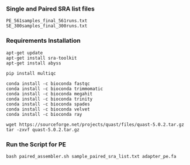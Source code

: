 ### Single and Paired SRA list files

```
PE_561samples_final_561runs.txt
SE_300samples_final_300runs.txt
```

### Requirements Installation

```
apt-get update
apt-get install sra-toolkit
apt-get install abyss
```

```
pip install multiqc
```

```
conda install -c bioconda fastqc
conda install -c bioconda trimmomatic
conda install -c bioconda megahit
conda install -c bioconda trinity
conda install -c bioconda spades
conda install -c bioconda velvet
conda install -c bioconda ray
```

```
wget https://sourceforge.net/projects/quast/files/quast-5.0.2.tar.gz
tar -zxvf quast-5.0.2.tar.gz
```

### Run the Script for PE

```
bash paired_assembler.sh sample_paired_sra_list.txt adapter_pe.fa
```
